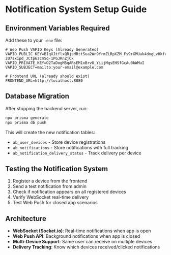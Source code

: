 # Notification System Setup Guide

## Environment Variables Required

Add these to your `.env` file:

```env
# Web Push VAPID Keys (Already Generated)
VAPID_PUBLIC_KEY=BIqXJtflxQRjsMRttSua2Wn9YrmZLRpXZM_Fs9rGMUak4dxgLvHkfcFt-2U7sx1pd_JCtp6zCmSq-1PGJRnZjCk
VAPID_PRIVATE_KEY=O2TaDogM5qARsEM1xBrvU_YiijMqsEHSfGcAu0bWMuI
VAPID_SUBJECT=mailto:your-email@example.com

# Frontend URL (already should exist)
FRONTEND_URL=http://localhost:8080
```

## Database Migration

After stopping the backend server, run:

```bash
npx prisma generate
npx prisma db push
```

This will create the new notification tables:
- `ab_user_devices` - Store device registrations
- `ab_notifications` - Store notifications with full tracking
- `ab_notification_delivery_status` - Track delivery per device

## Testing the Notification System

1. Register a device from the frontend
2. Send a test notification from admin
3. Check if notification appears on all registered devices
4. Verify WebSocket real-time delivery
5. Test Web Push for closed app scenarios

## Architecture

- **WebSocket (Socket.io)**: Real-time notifications when app is open
- **Web Push API**: Background notifications when app is closed
- **Multi-Device Support**: Same user can receive on multiple devices
- **Delivery Tracking**: Know which devices received/clicked notifications

